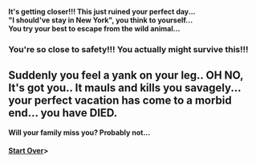 **It's getting closer!!! This just ruined your perfect day...**   
**"I should've stay in New York", you think to yourself...**  
**You try your best to escape from the wild animal...**
### You're so close to safety!!! You actually might survive this!!!
## Suddenly you feel a yank on your leg.. OH NO, It's got you.. It mauls and kills you savagely... your perfect vacation has come to a morbid end... you have DIED.  

**Will your family miss you? Probably not...**

#### [Start Over](../README.md)>